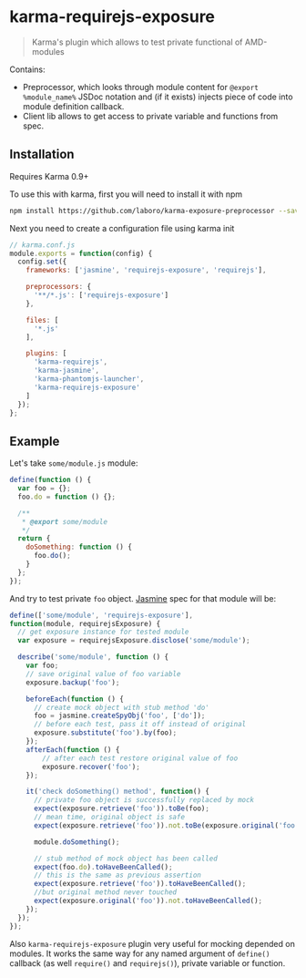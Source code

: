 # karma-requirejs-exposure

> Karma's plugin which allows to test private functional of AMD-modules

Contains:
 - Preprocessor, which looks through module content for ```@export %module_name%``` JSDoc notation and (if it exists) injects piece of code into module definition callback.
 - Client lib allows to get access to private variable and functions from spec.

## Installation
Requires Karma 0.9+

To use this with karma, first you will need to install it with npm
```bash
npm install https://github.com/laboro/karma-exposure-preprocessor --save-dev
```    

Next you need to create a configuration file using karma init
```js
// karma.conf.js
module.exports = function(config) {
  config.set({
    frameworks: ['jasmine', 'requirejs-exposure', 'requirejs'],

    preprocessors: {
      '**/*.js': ['requirejs-exposure']
    },

    files: [
      '*.js'
    ],

    plugins: [
      'karma-requirejs',
      'karma-jasmine',
      'karma-phantomjs-launcher',
      'karma-requirejs-exposure'
    ]
  });
};
```

## Example
Let's take `some/module.js` module:
```js
define(function () {
  var foo = {};
  foo.do = function () {};

  /**
   * @export some/module
   */
  return {
    doSomething: function () {
      foo.do();
    }
  };
});
```

And try to test private `foo` object. [Jasmine](http://jasmine.github.io/) spec for that module will be:
```js
define(['some/module', 'requirejs-exposure'],
function(module, requirejsExposure) {
  // get exposure instance for tested module
  var exposure = requirejsExposure.disclose('some/module');

  describe('some/module', function () {
    var foo;
    // save original value of foo variable
    exposure.backup('foo');

    beforeEach(function () {
      // create mock object with stub method 'do'
      foo = jasmine.createSpyObj('foo', ['do']);
      // before each test, pass it off instead of original
      exposure.substitute('foo').by(foo);
    });
    afterEach(function () {
        // after each test restore original value of foo
        exposure.recover('foo');
    });

    it('check doSomething() method', function() {
      // private foo object is successfully replaced by mock
      expect(exposure.retrieve('foo')).toBe(foo);
      // mean time, original object is safe
      expect(exposure.retrieve('foo')).not.toBe(exposure.original('foo'));

      module.doSomething();

      // stub method of mock object has been called
      expect(foo.do).toHaveBeenCalled();
      // this is the same as previous assertion
      expect(exposure.retrieve('foo')).toHaveBeenCalled();
      //but original method never touched
      expect(exposure.original('foo')).not.toHaveBeenCalled();
    });
  });
});
```

Also `karma-requirejs-exposure` plugin very useful for mocking depended on modules. It works the same way for any named argument of `define()` callback (as well `require()` and `requirejs()`), private variable or function.
